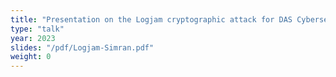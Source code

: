 ```yaml
---
title: "Presentation on the Logjam cryptographic attack for DAS Cybersecurity seminar course"
type: "talk"
year: 2023
slides: "/pdf/Logjam-Simran.pdf"
weight: 0
---
```


